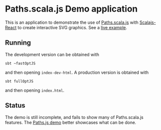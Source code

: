 Paths.scala.js Demo application
=========================

This is an application to demonstrate the use of [Paths.scala.js](https://github.com/andreaferretti/paths-scala-js) with [Scalajs-React](https://github.com/japgolly/scalajs-react) to create interactive SVG graphics. See a [live example](http://andreaferretti.github.io/paths-scala-js-demo/).

Running
-------

The development version can be obtained with

    sbt ~fastOptJS

and then opening `index-dev-html`. A production version is obtained with

    sbt fullOptJS

and then opening `index.html`.


Status
------

The demo is still incomplete, and fails to show many of Paths.scala.js features. The [Paths.js demo](http://andreaferretti.github.io/paths-js-demo/) better showcases what can be done.